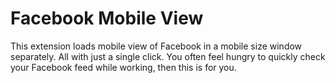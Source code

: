 # Facebook Mobile View
This extension loads mobile view of Facebook in a mobile size window separately. All with just a single click. You often feel hungry to quickly check your Facebook feed while working, then this is for you.
